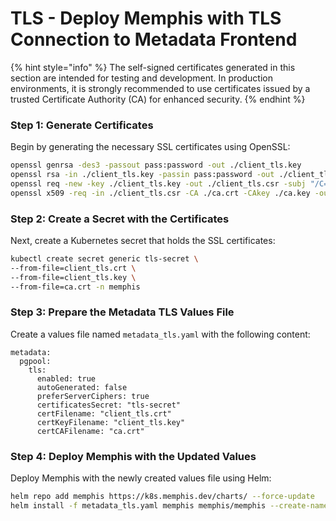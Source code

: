 # TLS - Deploy Memphis with TLS Connection to Metadata Frontend

{% hint style="info" %}
The self-signed certificates generated in this section are intended for testing and development. In production environments, it is strongly recommended to use certificates issued by a trusted Certificate Authority (CA) for enhanced security.
{% endhint %}

### Step 1: Generate Certificates

Begin by generating the necessary SSL certificates using OpenSSL:

```bash
openssl genrsa -des3 -passout pass:password -out ./client_tls.key
openssl rsa -in ./client_tls.key -passin pass:password -out ./client_tls.key
openssl req -new -key ./client_tls.key -out ./client_tls.csr -subj "/C=AU/ST=NSW/L=DY/O=MyOrg/OU=Dev/CN=postgres"
openssl x509 -req -in ./client_tls.csr -CA ./ca.crt -CAkey ./ca.key -out ./client_tls.crt -CAcreateserial

```

### Step 2: Create a Secret with the Certificates

Next, create a Kubernetes secret that holds the SSL certificates:

```bash
kubectl create secret generic tls-secret \
--from-file=client_tls.crt \
--from-file=client_tls.key \
--from-file=ca.crt -n memphis
```

### Step 3: Prepare the Metadata TLS Values File

Create a values file named `metadata_tls.yaml` with the following content:

```
metadata:
  pgpool:
    tls:
      enabled: true
      autoGenerated: false
      preferServerCiphers: true
      certificatesSecret: "tls-secret"
      certFilename: "client_tls.crt"
      certKeyFilename: "client_tls.key"
      certCAFilename: "ca.crt"
```

### Step 4: Deploy Memphis with the Updated Values

Deploy Memphis with the newly created values file using Helm:

```bash
helm repo add memphis https://k8s.memphis.dev/charts/ --force-update
helm install -f metadata_tls.yaml memphis memphis/memphis --create-namespace --namespace memphis --wait
```

